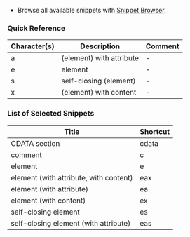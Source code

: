 * Browse all available snippets with [Snippet Browser](http://pihrt.net/snippetica/snippets?engine=vscode&language=xml).

### Quick Reference

Character\(s\) | Description | Comment
------------ | ----------- | -------
a|\(element\) with attribute|\-
e|element|\-
s|self\-closing \(element\)|\-
x|\(element\) with content|\-

### List of Selected Snippets

Title | Shortcut
----- | --------
CDATA section|cdata
comment|c
element|e
element \(with attribute, with content\)|eax
element \(with attribute\)|ea
element \(with content\)|ex
self\-closing element|es
self\-closing element \(with attribute\)|eas
